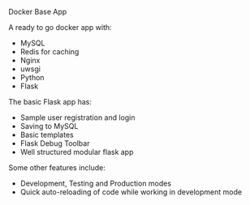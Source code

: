 Docker Base App

A ready to go docker app with:
- MySQL
- Redis for caching
- Nginx
- uwsgi
- Python
- Flask

The basic Flask app has:
- Sample user registration and login
- Saving to MySQL
- Basic templates
- Flask Debug Toolbar
- Well structured modular flask app

Some other features include:
- Development, Testing and Production modes
- Quick auto-reloading of code while working in development mode
